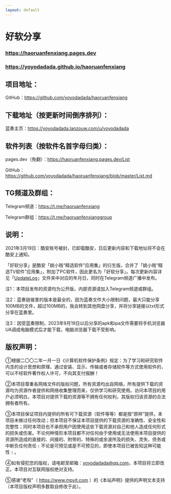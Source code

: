 ```yaml
---
layout: default
---
```


# 好软分享

### https://haoruanfenxiang.pages.dev

### https://yoyodadada.github.io/haoruanfenxiang

## 项目地址：

GitHub：https://github.com/yoyodadada/haoruanfenxiang

## 下载地址（按更新时间倒序排列）：

蓝奏主页：https://yoyodadada.lanzouw.com/u/yoyodadada

## 软件列表（按软件名首字母归类）：

pages.dev（免翻）：https://haoruanfenxiang.pages.dev/List

GitHub：https://github.com/yoyodadada/haoruanfenxiang/blob/master/List.md

## TG频道及群组：

Telegram频道：https://t.me/haoruanfenxiang

Telegram群组：https://t.me/haoruanfenxianggroup

## 说明：

2021年3月19日：酷安账号被封，已卸载酷安，日后更新内容和下载地址将不会在酷安上通知。

「好软分享」是酷安「姚小贱“精选软件”应用集」的衍生版，合并了「姚小贱“精选TV软件”应用集」，附加了PC软件，因此更名为「好软分享」。每次更新内容详见「[UpdateLog](https://github.com/yoyodadada/haoruanfenxiang/tree/master/UpdateLog)」文件夹中对应的年月日，同时在Telegram频道广播中发布。

注1：本项目发布的资源均为公开版，内部资源请加入Telegram频道或群组。

注2：蓝奏链接里的版本是最全的，因为蓝奏文件大小限制问题，最大只能分享100MB的文件，超过100MB的，我会转到其他网盘分享，并将分享链接以txt形式分享在蓝奏里。

注3：因受蓝奏限制，2023年9月19日以后分享的apk和ipa文件需要将手机浏览器UA调成电脑模式后才能下载，电脑浏览器下载不受影响。

## 版权声明：

①根据二〇〇二年一月一日《计算机软件保护条例》规定：为了学习和研究软件内含的设计思想和原理，通过安装、显示、传输或者存储软件等方式使用软件的，可以不经软件著作权人许可，不向其支付报酬！

②本项目尊重各网络文件的版权问题，所有资源均出自网络，所有提供下载的资源均为资源作者提供和网络收集整理而来，仅供学习和研究使用。访问本项目的用户必须明白，本项目对提供下载的资源等不拥有任何权利，其版权归该资源的合法拥有者所有。

③本项目保证项目内提供的所有可下载资源（软件等等）都是按“原样”提供，本项目未做过任何改动；但本项目不保证本项目提供的下载资源的准确性、安全性和完整性；同时本项目也不承担用户因使用这些下载资源对自己和他人造成任何形式的损失或伤害。不论何种情形本项目都不对任何由于使用或无法使用本项目提供的资源所造成的直接的、间接的、附带的、特殊的或余波所及的损失、灵失、债务或中断负任何责任﹝不论是可预见或是不可预见的，即使本项目已被告知这种可能性﹞。

④如有侵犯您的版权，请电邮至邮箱：yoyodadada@qq.com，本项目将立即改正。本项目对互联网版权绝对支持。

⑤感谢“老殁”（ https://www.mpyit.com ）的《本站声明》提供的声明文本支持（本项目版权声明多数取自修改于此）。
